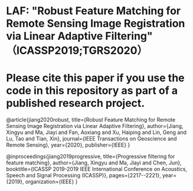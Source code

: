 # LAF: "Robust Feature Matching for Remote Sensing Image Registration via Linear Adaptive Filtering" （ICASSP2019;TGRS2020）


 
 
# Please cite this paper if you use the code in this repository as part of a published research project.

@article{jiang2020robust,
  title={Robust Feature Matching for Remote Sensing Image Registration via Linear Adaptive Filtering},
  author={Jiang, Xingyu and Ma, Jiayi and Fan, Aoxiang and Xu, Haiping and Lin, Geng and Lu, Tao and Tian, Xin},
  journal={IEEE Transactions on Geoscience and Remote Sensing},
  year={2020},
  publisher={IEEE}
}

@inproceedings{jiang2019progressive,
  title={Progressive filtering for feature matching},
  author={Jiang, Xingyu and Ma, Jiayi and Chen, Jun},
  booktitle={ICASSP 2019-2019 IEEE International Conference on Acoustics, Speech and Signal Processing (ICASSP)},
  pages={2217--2221},
  year={2019},
  organization={IEEE}
}